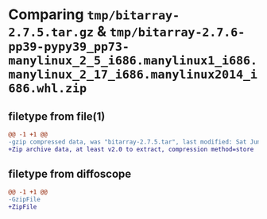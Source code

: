 # Comparing `tmp/bitarray-2.7.5.tar.gz` & `tmp/bitarray-2.7.6-pp39-pypy39_pp73-manylinux_2_5_i686.manylinux1_i686.manylinux_2_17_i686.manylinux2014_i686.whl.zip`

## filetype from file(1)

```diff
@@ -1 +1 @@
-gzip compressed data, was "bitarray-2.7.5.tar", last modified: Sat Jun 10 19:58:06 2023, max compression
+Zip archive data, at least v2.0 to extract, compression method=store
```

## filetype from diffoscope

```diff
@@ -1 +1 @@
-GzipFile
+ZipFile
```

